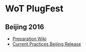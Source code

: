 # WoT PlugFest

## Beijing 2016

* [Preparation Wiki](https://www.w3.org/WoT/IG/wiki/F2F_meeting,_July_2016,_China,_Beijing#PlugFest)
* [Current Practices Beijing Release](http://w3c.github.io/wot/current-practices/wot-practices-beijing-2016.html)

